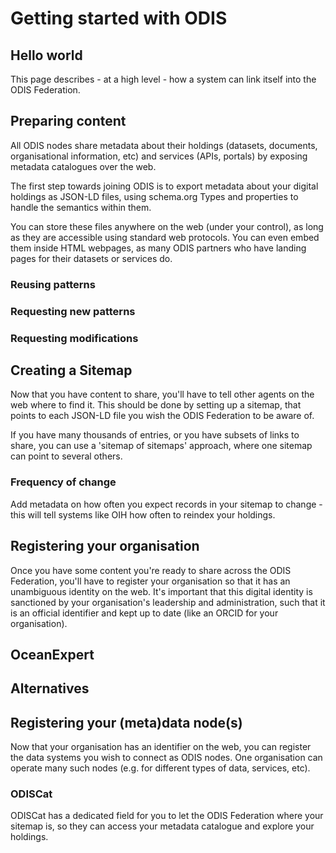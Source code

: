 # Getting started with ODIS

## Hello world

This page describes - at a high level - how a system can link itself into the ODIS Federation. 


## Preparing content 

All ODIS nodes share metadata about their holdings (datasets, documents, organisational information, etc) and services (APIs, portals) by exposing metadata catalogues over the web. 

The first step towards joining ODIS is to export metadata about your digital holdings as JSON-LD files, using schema.org Types and properties to handle the semantics within them. 

You can store these files anywhere on the web (under your control), as long as they are accessible using standard web protocols. You can even embed them inside HTML webpages, as many ODIS partners who have landing pages for their datasets or services do. 

### Reusing patterns
### Requesting new patterns
### Requesting modifications

## Creating a Sitemap

Now that you have content to share, you'll have to tell other agents on the web where to find it. This should be done by setting up a sitemap, that points to each JSON-LD file you wish the ODIS Federation to be aware of. 

If you have many thousands of entries, or you have subsets of links to share, you can use a 'sitemap of sitemaps'  approach, where one sitemap can point to several others.

### Frequency of change

Add metadata on how often you expect records in your sitemap to change - this will tell systems like OIH how often to reindex your holdings.

## Registering your organisation

Once you have some content you're ready to share across the ODIS Federation, you'll have to register your organisation so that it has an unambiguous identity on the web. It's important that this digital identity is sanctioned by your organisation's leadership and administration, such that it is an official identifier and kept up to date (like an ORCID for your organisation).

## OceanExpert 

## Alternatives

## Registering your (meta)data node(s)

Now that your organisation has an identifier on the web, you can register the data systems you wish to connect as ODIS nodes. One organisation can operate many such nodes (e.g. for different types of data, services, etc). 

### ODISCat

ODISCat has a dedicated field for you to let the ODIS Federation where your sitemap is, so they can access your metadata catalogue and explore your holdings.







